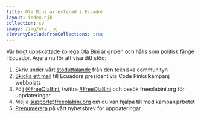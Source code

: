 ```yaml
---
title: Ola Bini arresterad i Ecuador
layout: index.njk
collection: sv
image: /img/ola.jpg
eleventyExcludeFromCollections: true
---
```

Vår högt uppskattade kollega Ola Bini är gripen och hålls som politisk fånge i Ecuador. Agera nu för att visa ditt stöd:

1. Skriv under vårt [stöduttalande] från den tekniska communityn
2. [Skicka ett mail] till Ecuadors president via Code Pinks kampanj webbplats
3. Följ [@FreeOlaBini], twittra [#FreeOlaBini] och besök freeolabini.org för uppdateringar
4. Mejla [support@freeolabini.org] om du kan hjälpa till med kampanjarbetet
5. [Prenumerera] på vårt nyhetsbrev för uppdateringar

[stöduttalande]: /sv/statement/
[Skicka ett mail]: https://www.codepink.org/free-ola-bini 
[@FreeOlaBini]: http://twitter.com/FreeOlaBini
[#FreeOlaBini]: https://twitter.com/intent/tweet?url=https://freeolabini.org&text=Digital+rights+defender+Ola+Bini+has+been+imprisoned+in+Ecuador.+Please+follow+@FreeOlaBini&hastags=FreeOlaBini
[support@freeolabini.org]: mailto:support@freeolabini.org
[Prenumerera]: /sv/subscribe/

